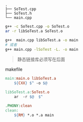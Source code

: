 ```
.
├── SoTest.cpp
├── SoTest.h
└── main.cpp
```



```sh
g++ -c SoTest.cpp -o SoTest.o     
ar -r libSoTest.a SoTest.o

g++  main.cpp libSoTest.a -o main
# 或者
g++ main.cpp -lSoTest -L. -o main 
```

> 静态链接库必须写在后面



makefile

```makefile
main:main.o libSoTest.a
	${CXX} $^ -o $@

libSoTest.a:SoTest.o
	ar  -r $@  $^

.PHONY:clean
clean:
	${RM} *.o *.a main

```






